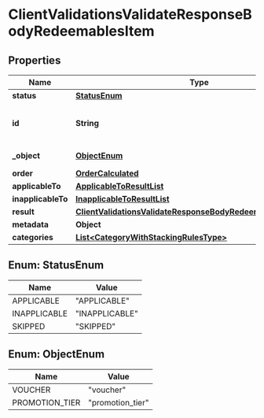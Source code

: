 

# ClientValidationsValidateResponseBodyRedeemablesItem


## Properties

| Name | Type | Description |
|------------ | ------------- | ------------- |
|**status** | [**StatusEnum**](#StatusEnum) |  |
|**id** | **String** | Redeemable ID, i.e. the voucher code. |
|**_object** | [**ObjectEnum**](#ObjectEnum) | Redeemable&#39;s object type. |
|**order** | [**OrderCalculated**](OrderCalculated.md) |  |
|**applicableTo** | [**ApplicableToResultList**](ApplicableToResultList.md) |  |
|**inapplicableTo** | [**InapplicableToResultList**](InapplicableToResultList.md) |  |
|**result** | [**ClientValidationsValidateResponseBodyRedeemablesItemResult**](ClientValidationsValidateResponseBodyRedeemablesItemResult.md) |  |
|**metadata** | **Object** |  |
|**categories** | [**List&lt;CategoryWithStackingRulesType&gt;**](CategoryWithStackingRulesType.md) |  |



## Enum: StatusEnum

| Name | Value |
|---- | -----|
| APPLICABLE | &quot;APPLICABLE&quot; |
| INAPPLICABLE | &quot;INAPPLICABLE&quot; |
| SKIPPED | &quot;SKIPPED&quot; |



## Enum: ObjectEnum

| Name | Value |
|---- | -----|
| VOUCHER | &quot;voucher&quot; |
| PROMOTION_TIER | &quot;promotion_tier&quot; |



